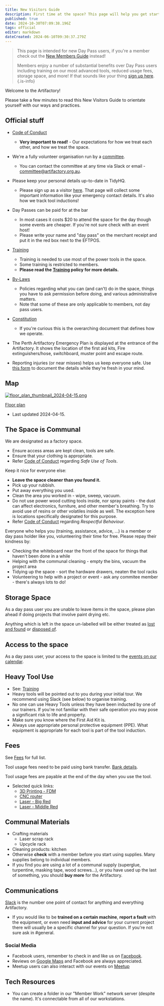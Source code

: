 ```yaml
---
title: New Visitors Guide
description: First time at the space? This page will help you get started
published: true
date: 2024-10-30T07:09:38.196Z
tags: official
editor: markdown
dateCreated: 2024-06-10T09:30:37.279Z
---
```


> This page is intended for new Day Pass users, if you're a member check out the [New Members Guide](/new_members_guide) instead!
>
> Members enjoy a number of substantial benefits over Day Pass users including training on our most advanced tools, reduced usage fees, storage space, and more! If that sounds like your thing [sign up here](https://artifactory.org.au/pricing).
{.is-info}

Welcome to the Artifactory!

Please take a few minutes to read this New Visitors Guide to orientate yourself with our ways and practices.

## Official stuff

* [Code of Conduct](/docs/committee/code_of_conduct)
    * **Very important to read!** - Our expectations for how we treat each other, and how we treat the space.
    
* We're a fully volunteer organisation run by a [committee](/docs/committee/home).
    * You can contact the committee at any time via Slack or email - committee@artifactory.org.au.
    
* Please keep your personal details up-to-date in TidyHQ.
    * Please sign up as a visitor [here](https://perart.io/visitor). That page will collect some important information like your emergency contact details. It's also how we track tool inductions!
    
* Day Passes can be paid for at the bar
    * In most cases it costs $20 to attend the space for the day though some events are cheaper. If you're not sure check with an event host!
    * Please write your name and "day pass" on the merchant receipt and put it in the red box next to the EFTPOS.

* [Training](/docs/policies/training)
    * Training is needed to use most of the power tools in the space.
    * Some training is restricted to members.
    * **Please read the [Training](/docs/policies/training) policy for more details.**

* [By-Laws](/docs/policies/bylaws)
    * Policies regarding what you can (and can't) do in the space, things you have to ask permission before doing, and various administrative matters.
    * Note that some of these are only applicable to members, not day pass users.

* [Constitution](/constitution)
    * If you're curious this is the overarching document that defines how we operate.
    
* The Perth Artifactory Emergency Plan is displayed at the entrance of the Artifactory. It shows the location of the first aid kits, Fire extinguishers/hose, switchboard, muster point and escape route.

* Reporting injuries (or near misses) helps us keep everyone safe. Use [this form](https://cloud.artifactory.org.au/apps/forms/62rTWpZH4fr5di2H) to document the details while they're fresh in your mind.

## Map

[![floor_plan_thumbnail_2024-04-15.png](/floor_plan_thumbnail_2024-04-15.png)](/artifactory_floor_plan_2024-04-15.pdf)

[Floor plan](/artifactory_floor_plan_2024-04-15.pdf)
* Last updated 2024-04-15.

## The Space is Communal

We are designated as a factory space.

* Ensure access areas are kept clean, tools are safe.
* Ensure that your clothing is appropriate.
* Refer [Code of Conduct](/docs/committee/code_of_conduct) regarding *Safe Use of Tools*.

Keep it nice for everyone else:

* **Leave the space cleaner than you found it.**
* Pick up your rubbish.
* Put away everything you used.
* Clean the area you worked in - wipe, sweep, vacuum.
* Do not use power wood cutting tools inside, nor spray paints - the dust can affect electronics, furniture, and other member's breathing. Try to avoid use of resins or other volatiles inside as well. The exception here is locations specifically designated for this purpose.
* Refer [Code of Conduct](/docs/committee/code_of_conduct) regarding *Respectful Behaviour*.

Everyone who helps you (training, assistance, advice, ...) is a member or day pass holder like you, volunteering their time for free. Please repay their kindness by:
* Checking the whiteboard near the front of the space for things that haven't been done in a while
* Helping with the communal cleaning - empty the bins, vacuum the project area
* Tidying up the space - sort the hardware drawers, neaten the tool racks
* Volunteering to help with a project or event - ask any commitee member - there's always lots to do!

## Storage Space

As a day pass user you are unable to leave items in the space, please plan ahead if doing projects that involve paint drying etc.

Anything which is left in the space un-labelled will be either treated as [lost and found](/docs/policies/storage#lost-and-found) or [disposed of](/docs/policies/storage#disposal-of-property).

## Access to the space

As a day pass user, your access to the space is limited to the [events on our calendar](https://artifactory.org.au/events).

## Heavy Tool Use                 

* See: [Training](/docs/policies/training)
* Heavy tools will be pointed out to you during your initial tour. We recommend using Slack (see below) to organise training.
* No one can use Heavy Tools unless they have been inducted by one of our trainers. If you're not familiar with their safe operation you may pose a significant risk to life and property.
* Make sure you know where the First Aid Kit is.
* Always use appropriate personal protective equipment (PPE). What equipment is appropriate for each tool is part of the tool induction.

## Fees

See [Fees](/docs/policies/fees) for full list.

Tool usage fees need to be paid using bank transfer. [Bank details](/docs/committee/bank_details).

Tool usage fees are payable at the end of the day when you use the tool.

* Selected quick links:
  * [3D Printing - FDM](/docs/policies/fees#h-3d-printer-fdm)
  * [CNC router](/docs/policies/fees#cnc-router-swarf-o-mat)
  * [Laser - Big Red](/docs/policies/fees#laser-cutter-big-red)
  * [Laser - Middle Red](/docs/policies/fees#laser-cutter-middle-red)

## Communal Materials

* Crafting materials
  * Laser scrap rack
  * Upcycle rack
* Cleaning products: kitchen
* Otherwise **check** with a member before you start using supplies. Many supplies belong to individual members.
* If you find you are using a lot of a communal supply (superglue, turpentine, masking tape, wood screws...), or you have used up the last of something, you should **buy more** for the Artifactory.

## Communications

[Slack](https://perart.io/slack) is the number one point of contact for anything and everything Artifactory.

* If you would like to be **trained on a certain machine**, **report a fault** with the equipment, or even need **input and advice** for your current project there will usually be a specific channel for your question. If you're not sure ask in #general.

### Social Media

* Facebook users, remember to check in and like us on [Facebook](https://facebook.com/perthartifactory).
* Reviews on [Google Maps](https://maps.app.goo.gl/SB5iAEN4LBVAppt39) and Facebook are always appreciated.
* Meetup users can also interact with our events on [Meetup](https://www.meetup.com/en-AU/Perth-Artifactory/)

## Tech Resources

* You can create a folder in our "Member Work" network server (despite the name). It's connectable from all of our workstations.
